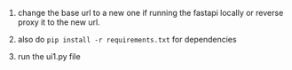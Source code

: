1. change the base url to  a new one if running the fastapi locally or
    reverse proxy it to the new url.

2. also do ```pip install -r requirements.txt``` for dependencies
3. run the ui1.py file